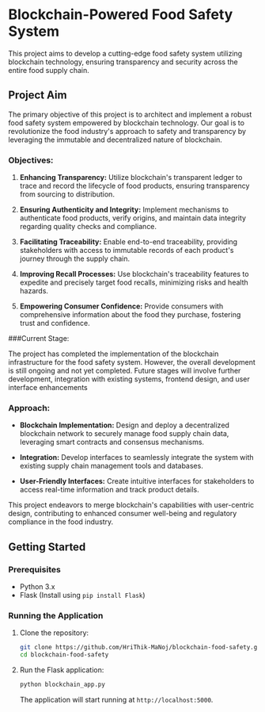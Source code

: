 # Blockchain-Powered Food Safety System

This project aims to develop a cutting-edge food safety system utilizing blockchain technology, ensuring transparency and security across the entire food supply chain.

## Project Aim

The primary objective of this project is to architect and implement a robust food safety system empowered by blockchain technology. Our goal is to revolutionize the food industry's approach to safety and transparency by leveraging the immutable and decentralized nature of blockchain.

### Objectives:

1. **Enhancing Transparency:** Utilize blockchain's transparent ledger to trace and record the lifecycle of food products, ensuring transparency from sourcing to distribution.

2. **Ensuring Authenticity and Integrity:** Implement mechanisms to authenticate food products, verify origins, and maintain data integrity regarding quality checks and compliance.

3. **Facilitating Traceability:** Enable end-to-end traceability, providing stakeholders with access to immutable records of each product's journey through the supply chain.

4. **Improving Recall Processes:** Use blockchain's traceability features to expedite and precisely target food recalls, minimizing risks and health hazards.

5. **Empowering Consumer Confidence:** Provide consumers with comprehensive information about the food they purchase, fostering trust and confidence.

###Current Stage:

The project has completed the implementation of the blockchain infrastructure for the food safety system. However, the overall development is still ongoing and not yet completed. Future stages will involve further development, integration with existing systems, frontend design, and user interface enhancements

### Approach:

- **Blockchain Implementation:** Design and deploy a decentralized blockchain network to securely manage food supply chain data, leveraging smart contracts and consensus mechanisms.

- **Integration:** Develop interfaces to seamlessly integrate the system with existing supply chain management tools and databases.

- **User-Friendly Interfaces:** Create intuitive interfaces for stakeholders to access real-time information and track product details.

This project endeavors to merge blockchain's capabilities with user-centric design, contributing to enhanced consumer well-being and regulatory compliance in the food industry.

## Getting Started

### Prerequisites
- Python 3.x
- Flask (Install using `pip install Flask`)

### Running the Application

1. Clone the repository:
     ```bash
    git clone https://github.com/HriThik-MaNoj/blockchain-food-safety.git
    cd blockchain-food-safety
    ```

2. Run the Flask application:
    ```bash
    python blockchain_app.py
    ```

    The application will start running at `http://localhost:5000`.


